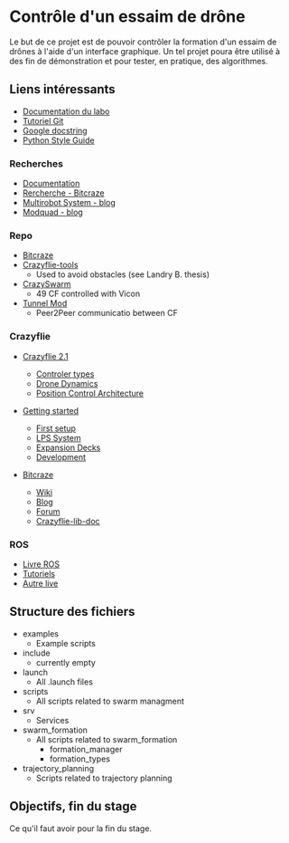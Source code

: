 #  Contrôle d'un essaim de drône

Le but de ce projet est de pouvoir contrôler la formation d'un essaim de drônes à l'aide d'un interface graphique. Un tel projet poura être utilisé à des fin de démonstration et pour tester, en pratique, des algorithmes.

## Liens intéressants

- [Documentation du labo](https://mrasl.gitbooks.io/documentation/UAV/bitcraze-crazyflie.html)
- [Tutoriel Git](https://git-scm.com/book/en/v2/Git-Basics-Getting-a-Git-Repository)
- [Google docstring](https://sphinxcontrib-napoleon.readthedocs.io/en/latest/example_google.html)
- [Python Style Guide](https://www.python.org/dev/peps/pep-0008/#naming-conventions)

### Recherches
- [Documentation](/Documentation/Summary.md)
- [Rercherche - Bitcraze](https://www.bitcraze.io/portals/research/)
- [Multirobot System - blog](https://www.bitcraze.io/2017/06/towards-persistent-adaptive-multi-robot-systems/)
- [Modquad - blog](https://www.bitcraze.io/2017/11/modquad-self-assemble-flying-structures/)

### Repo
- [Bitcraze](https://github.com/bitcraze)
- [Crazyflie-tools](https://github.com/blandry/crazyflie-tools)
  - Used to avoid obstacles (see Landry B. thesis)
- [CrazySwarm](https://github.com/USC-ACTLab/crazyswarm)
  - 49 CF controlled with Vicon
- [Tunnel Mod](https://github.com/resibots/crazyflie-firmware/)
  - Peer2Peer communicatio between CF


### Crazyflie
- [Crazyflie 2.1](https://www.bitcraze.io/documentation/tutorials/getting-started-with-crazyflie-2-x/)
  - [Controler types](https://www.bitcraze.io/2020/02/out-of-control/)
  - [Drone Dynamics](https://www.bitcraze.io/2018/11/demystifying-drone-dynamics/)
  - [Position Control Architecture](https://www.bitcraze.io/2016/05/position-control-moved-into-the-firmware/)

- [Getting started](https://www.bitcraze.io/documentation/start/)
  - [First setup](https://www.bitcraze.io/documentation/tutorials/getting-started-with-crazyflie-2-x/)
  - [LPS System](https://www.bitcraze.io/documentation/tutorials/getting-started-with-loco-positioning-system/)
  - [Expansion Decks](https://www.bitcraze.io/documentation/tutorials/getting-started-with-expansion-decks/)
  - [Development](https://www.bitcraze.io/documentation/tutorials/getting-started-with-development/)

- [Bitcraze](https://www.bitcraze.io/)
  - [Wiki](https://wiki.bitcraze.io/)
  - [Blog](https://www.bitcraze.io/blog/)
  - [Forum](https://forum.bitcraze.io/)
  - [Crazyflie-lib-doc](https://www.bitcraze.io/documentation/repository/crazyflie-lib-python/master/user-guides/python_api/)

### ROS
- [Livre ROS](https://books.google.ca/books?id=skFPDwAAQBAJ&pg=PA339&lpg=PA339&dq=crazyflie+lib+scan&source=bl&ots=fgtFKHcJSd&sig=ACfU3U0iAfU0DtVE7Bun8h29GCLQc0aXOg&hl=fr&sa=X&ved=2ahUKEwiz3O-5grTpAhUBU98KHVRLDw4Q6AEwAnoECAoQAQ#v=onepage&q&f=false)
- [Tutoriels](http://wiki.ros.org/ROS/Tutorials)
- [Autre live](https://www.scribd.com/document/360234366/Robot-Operating-System-ROS-The-Complete-Reference-Volume-2)


## Structure des fichiers

  - examples
    - Example scripts
  - include
    - currently empty
  - launch
    - All .launch files
  - scripts
    - All scripts related to swarm managment
  - srv
    - Services
  - swarm_formation
    - All scripts related to swarm_formation
      - formation_manager
      - formation_types
  - trajectory_planning
    - Scripts related to trajectory planning

## Objectifs, fin du stage

Ce qu'il faut avoir pour la fin du stage.